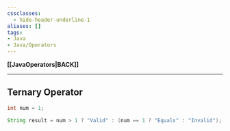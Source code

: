 ```yaml
---
cssclasses:
  - hide-header-underline-1
aliases: []
tags:
- Java 
- Java/Operators 
---
```

**[[JavaOperators|BACK]]**

---
## Ternary Operator
```java
int num = 1;

String result = num > 1 ? "Valid" : (num == 1 ? "Equals" : "Invalid");
```